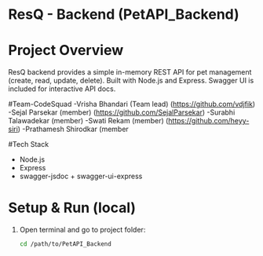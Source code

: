# ResQ - Backend (PetAPI_Backend)

# Project Overview
ResQ backend provides a simple in-memory REST API for pet management (create, read, update, delete). Built with Node.js and Express. Swagger UI is included for interactive API docs.

#Team-CodeSquad
-Vrisha Bhandari (Team lead) (https://github.com/vdjfik)
-Sejal Parsekar (member) (https://github.com/SejalParsekar)
-Surabhi Talawadekar (member)
-Swati Rekam (member) (https://github.com/heyy-siri)
-Prathamesh Shirodkar (member


#Tech Stack
- Node.js
- Express
- swagger-jsdoc + swagger-ui-express

# Setup & Run (local)
1. Open terminal and go to project folder:
   ```bash
   cd /path/to/PetAPI_Backend

